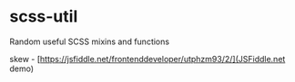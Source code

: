 # scss-util
Random useful SCSS mixins and functions

skew - [https://jsfiddle.net/frontenddeveloper/utphzm93/2/](JSFiddle.net demo)
